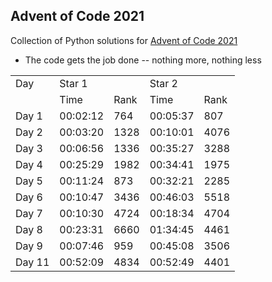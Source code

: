 ## Advent of Code 2021


Collection of Python solutions for [Advent of Code 2021](https://adventofcode.com/2021) 

- The code gets the job done -- nothing more, nothing less

<table>
    <tr>
        <td>Day</td>
        <td colspan="2">Star 1</td>
        <td colspan="2">Star 2</td>
    </tr>
    <tr>
        <td></td>
        <td>Time</td>
        <td>Rank</td>
        <td>Time</td>
        <td>Rank</td>
    </tr>
    <tr>
        <td>Day 1</td>
        <td>00:02:12</td>
        <td>764</td>
        <td>00:05:37</td>
        <td>807</td>
    </tr>
    <tr>
        <td>Day 2</td>
        <td>00:03:20</td>
        <td>1328</td>
        <td>00:10:01</td>
        <td>4076</td>
    </tr>
    <tr>
        <td>Day 3</td>
        <td>00:06:56</td>
        <td>1336</td>
        <td>00:35:27</td>
        <td>3288</td>
    </tr>
    <tr>
        <td>Day 4</td>
        <td>00:25:29</td>
        <td>1982</td>
        <td>00:34:41</td>
        <td>1975</td>
    </tr>
    <tr>
        <td>Day 5</td>
        <td>00:11:24</td>
        <td>873</td>
        <td>00:32:21</td>
        <td>2285</td>
    </tr>
    <tr>
        <td>Day 6</td>
        <td>00:10:47</td>
        <td>3436</td>
        <td>00:46:03</td>
        <td>5518</td>
    </tr>
    <tr>
        <td>Day 7</td>
        <td>00:10:30</td>
        <td>4724</td>
        <td>00:18:34</td>
        <td>4704</td>
    </tr>
    <tr>
        <td>Day 8</td>
        <td>00:23:31</td>
        <td>6660</td>
        <td>01:34:45</td>
        <td>4461</td>
    </tr>
    <tr>
        <td>Day 9</td>
        <td>00:07:46</td>
        <td>959</td>
        <td>00:45:08</td>
        <td>3506</td>
    </tr>
    <tr>
        <td>Day 11</td>
        <td>00:52:09</td>
        <td>4834</td>
        <td>00:52:49</td>
        <td>4401</td>
    </tr>
</table>